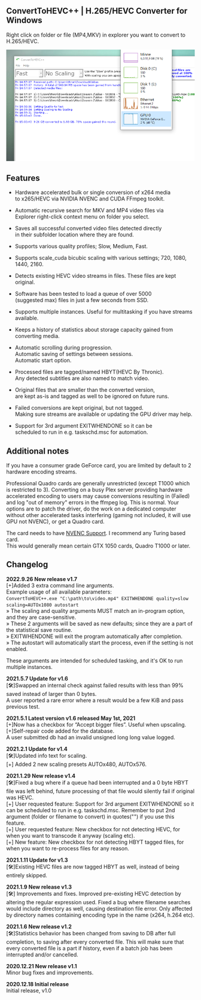 ## ConvertToHEVC++ | H.265/HEVC Converter for Windows

Right click on folder or file (MP4,MKV) in explorer you want to convert to H.265/HEVC.  

![Example UI](example_ui.png)  

## Features  

* Hardware accelerated bulk or single conversion of x264 media  
to x265/HEVC via NVIDIA NVENC and CUDA FFmpeg toolkit.  

* Automatic recursive search for MKV and MP4 video files via  
Explorer right-click context menu on folder you select.  

* Saves all successful converted video files detected directly  
in their subfolder location where they are found.  

* Supports various quality profiles; Slow, Medium, Fast.  

* Supports scale_cuda bicubic scaling with various settings; 720, 1080, 1440, 2160.  

* Detects existing HEVC video streams in files. These files are kept original.  

* Software has been tested to load a queue of over 5000  
(suggested max) files in just a few seconds from SSD.  

* Supports multiple instances. Useful for multitasking if you have streams available.  

* Keeps a history of statistics about storage capacity gained from converting media.  

* Automatic scrolling during progression.  
Automatic saving of settings between sessions.  
Automatic start option.  

* Processed files are tagged/named HBYT(HEVC By Thronic).  
Any detected subtitles are also named to match video.  

* Original files that are smaller than the converted version,  
are kept as-is and tagged as well to be ignored on future runs.  

* Failed conversions are kept original, but not tagged.  
Making sure streams are available or updating the GPU driver may help.  

* Support for 3rd argument EXITWHENDONE so it can be  
scheduled to run in e.g. taskschd.msc for automation.  

## Additional notes  
If you have a consumer grade GeForce card, you are limited by default to 2 hardware encoding streams.  

Professional Quadro cards are generally unrestricted (except T1000 which is restricted to 3). Converting on a busy
Plex server providing hardware accelerated encoding to users may cause conversions resulting in (Failed) and log
"out of memory" errors in the ffmpeg log. This is normal. Your options are to patch the driver, do the work on a
dedicated computer without other accelerated tasks interfering (gaming not included, it will use GPU not NVENC), or
get a Quadro card.  

The card needs to have [NVENC Support](https://developer.nvidia.com/video-encode-and-decode-gpu-support-matrix-new). I recommend any Turing based card.  
This would generally mean certain GTX 1050 cards, Quadro T1000 or later.  

## Changelog  
**2022.9.26 New release v1.7**  
[+]Added 3 extra command line arguments.  
Example usage of all available parameters:  
```ConvertToHEVC++.exe "C:\path\to\video.mp4" EXITWHENDONE quality=slow scaling=AUTOx1080 autostart```      
» The scaling and quality arguments MUST match an in-program option, and they are case-sensitive.  
» These 2 arguments will be saved as new defaults; since they are a part of the statistical save routine.  
» EXITWHENDONE will exit the program automatically after completion.  
» The autostart will automatically start the process, even if the setting is not enabled.  

These arguments are intended for scheduled tasking, and it's OK to run multiple instances.  

**2021.5.7 Update for v1.6**  
[🛠]Swapped an internal check against failed results with less than 99% saved instead of larger than 0 bytes.  
A user reported a rare error where a result would be a few KiB and pass previous test.  

**2021.5.1 Latest version v1.6 released May 1st, 2021**  
[+]Now has a checkbox for “Accept bigger files”. Useful when upscaling.  
[+]Self-repair code added for the database.  
A user submitted db had an invalid unsigned long long value logged.  

**2021.2.1 Update for v1.4**  
[🛠]Updated info text for scaling.  
[+] Added 2 new scaling presets AUTOx480, AUTOx576.  

**2021.1.29 New release v1.4**  
[🛠]Fixed a bug where if a queue had been interrupted and a 0 byte HBYT file was left behind, future processing of
that file would silently fail if original was HEVC.  
[+] User requested feature: Support for 3rd argument EXITWHENDONE so it can be scheduled to run in e.g.
taskschd.msc. Remember to put 2nd argument (folder or filename to convert) in quotes("") if you use this feature.  
[+] User requested feature: New checkbox for not detecting HEVC,
for when you want to transcode it anyway (scaling etc).  
[+] New feature: New checkbox for not detecting HBYT tagged files,
for when you want to re-process files for any reason.  

**2021.1.11 Update for v1.3**  
[🛠]Existing HEVC files are now tagged HBYT as well, instead of being entirely skipped.  

**2021.1.9 New release v1.3**  
[🛠] Improvements and fixes. Improved pre-existing HEVC detection by altering the regular expression used. Fixed a
bug where filename searches would include directory as well, causing destination file error. Only affected by
directory names containing encoding type in the name (x264, h.264 etc).  

**2021.1.6 New release v1.2**  
[🛠]Statistics behavior has been changed from saving to DB after full completion, to saving after every converted file.
This will make sure that every converted file is a part if history, even if a batch job has been interrupted and/or
cancelled.  

**2020.12.21 New release v1.1**  
Minor bug fixes and improvements.  

**2020.12.18 Initial release**  
Initial release, v1.0
